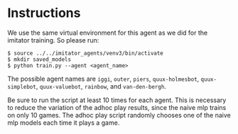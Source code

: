 # Instructions

We use the same virtual environment for this agent as we did for the imitator
training. So please run: 
``` 
$ source ../../imitator_agents/venv3/bin/activate
$ mkdir saved_models
$ python train.py --agent <agent_name> 
```

The possible agent names are `iggi`, `outer`, `piers`, `quux-holmesbot`,
`quux-simplebot`, `quux-valuebot`, `rainbow`, and `van-den-bergh`.

Be sure to run the script at least 10 times for each agent. This is necessary
to reduce the variation of the adhoc play results, since the naive mlp trains
on only 10 games. The adhoc play script randomly chooses one of the naive mlp
models each time it plays a game.
